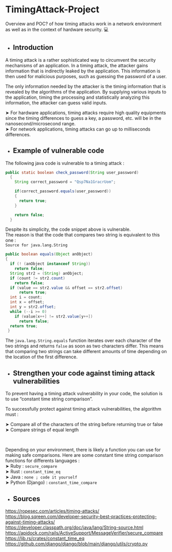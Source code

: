 # TimingAttack-Project

Overview and POC? of how timing attacks work in a network environment as well as in the context of hardware security. 💻

* ## Introduction
A timing attack is a rather sophisticated way to circumvent the security mechanisms of an application. In a timing attack, the attacker gains information that is indirectly leaked by the application. This information is then used for malicious purposes, such as guessing the password of a user.

The only information needed by the attacker is the timing information that is revealed by the algorithms of the application. By supplying various inputs to the application, timing the processing and statistically analyzing this information, the attacker can guess valid inputs.

➤ For hardware applications, timing attacks require high quality equipments since the timing differences to guess a key, a password, etc. will be in the nanosecond/microsecond range.
</br> ➤ For network applications, timing attacks can go up to milliseconds differences.

* ## Example of vulnerable code
The following java code is vulnerable to a timing attack :
```java
public static boolean check_password(String user_password)
  {
    String correct_password = "Qsp7Na1GracrUom";

    if(correct_password.equals(user_password))
    {
      return true;
    }

    return false;
  }
```

Despite its simplicity, the code snippet above is vulnerable.
</br>The reason is that the code that compares two string is equivalent to this one :
</br>`Source for java.lang.String`
```java
public boolean equals(Object anObject)
{
  if (! (anObject instanceof String))
    return false;
  String str2 = (String) anObject;
  if (count != str2.count)
    return false;
  if (value == str2.value && offset == str2.offset)
      return true;
  int i = count;
  int x = offset;
  int y = str2.offset;
  while (--i >= 0)
    if (value[x++] != str2.value[y++])
      return false;
  return true;
 }
```

The `java.lang.String.equals` function iterates over each character of the two strings and returns `false` as soon as two characters differ. This means that comparing two strings can take different amounts of time depending on the location of the first difference.

* ## Strengthen your code against timing attack vulnerabilities
To prevent having a timing attack vulnerability in your code, the solution is to use “constant time string comparison”.

To successfully protect against timing attack vulnerabilities, the algorithm must :

➤ Compare all of the characters of the string before returning true or false 
</br> ➤ Compare strings of equal length

</br>

Depending on your environment, there is likely a function you can use for making safe comparisons. Here are some constant time string comparison functions for differents languages : 
</br> ➤ Ruby : `secure_compare`
</br> ➤ Rust : `constant_time_eq`
</br> ➤ Java : `none ; code it yourself`
</br> ➤ Python (Django) : `constant_time_compare`

* ## Sources
https://ropesec.com/articles/timing-attacks/
</br>https://blog.sqreen.com/developer-security-best-practices-protecting-against-timing-attacks/
</br>https://developer.classpath.org/doc/java/lang/String-source.html
</br>https://apidock.com/rails/ActiveSupport/MessageVerifier/secure_compare
</br>https://lib.rs/crates/constant_time_eq
</br>https://github.com/django/django/blob/main/django/utils/crypto.py
